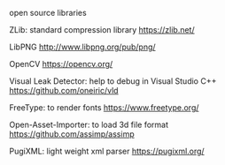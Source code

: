 open source libraries

ZLib: standard compression library
https://zlib.net/

LibPNG
http://www.libpng.org/pub/png/

OpenCV
https://opencv.org/

Visual Leak Detector: help to debug in Visual Studio C++
https://github.com/oneiric/vld

FreeType: to render fonts
https://www.freetype.org/

Open-Asset-Importer: to load 3d file format
https://github.com/assimp/assimp

PugiXML: light weight xml parser
https://pugixml.org/
